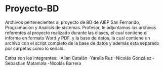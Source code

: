 # Proyecto-BD
Archivos pertenecientes al proyecto de BD de AIEP San Fernando, Programacion y Analisis de sistemas.
Profesor, le adjuntamos los archivos referentes al proyecto realizado durante las clases, el cual contiene el informe en formato Word y PDF, y la base de datos, la cual contiene un archivo con el script completo de la base de datos y además esta separado por carpetas como lo señaló.

Estos son los integrantes: 
-Allan Catalán
-Yarella Ruz
-Nicolás González 
-Sebastian Matamala
-Nicolás Barrera 
